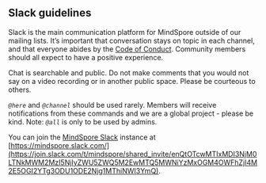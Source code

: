 ## Slack guidelines

Slack is the main communication platform for MindSpore outside of our mailing lists. It’s important that conversation stays on topic in each channel, and that everyone abides by the [Code of Conduct](../code-of-conduct_en.md). Community members should all expect to have a positive experience.

Chat is searchable and public. Do not make comments that you would not say on a video recording or in another public space. Please be courteous to others.

*`@here`* and *`@channel`* should be used rarely. Members will receive notifications from these commands and we are a global project - please be kind. Note: *`@all`* is only to be used by admins.

You can join the [MindSpore Slack](https://mindspore.slack.com/) instance at [https://mindspore.slack.com/](https://join.slack.com/t/mindspore/shared_invite/enQtOTcwMTIxMDI3NjM0LTNkMWM2MzI5NjIyZWU5ZWQ5M2EwMTQ5MWNiYzMxOGM4OWFhZjI4M2E5OGI2YTg3ODU1ODE2Njg1MThiNWI3YmQ).
